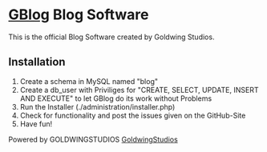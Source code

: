 [GBlog](http://blog.goldwingstudios.de/) Blog Software
====================

This is the official Blog Software created by Goldwing Studios.

## Installation

1. Create a schema in MySQL named "blog"
2. Create a db_user with Priviliges for "CREATE, SELECT, UPDATE, INSERT AND EXECUTE" to let GBlog do its work without Problems
3. Run the Installer (./administration/installer.php)
4. Check for functionality and post the issues given on the GitHub-Site
5. Have fun!

Powered by GOLDWINGSTUDIOS
[GoldwingStudios](http://goldwingstudios.de/)